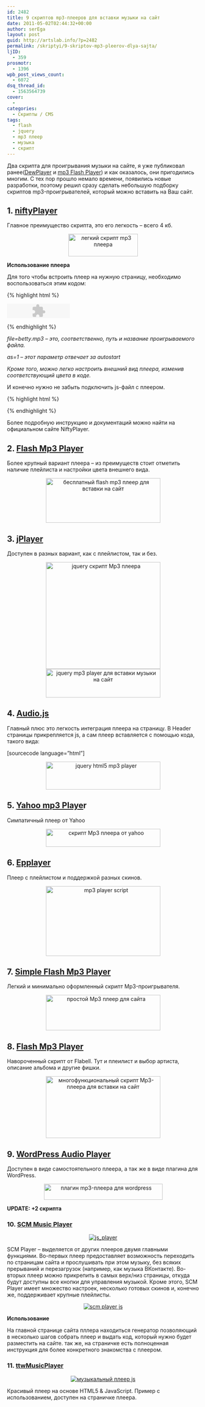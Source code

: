```yaml
---
id: 2482
title: 9 скриптов mp3-плееров для вставки музыки на сайт
date: 2011-05-02T02:44:32+00:00
author: serEga
layout: post
guid: http://artslab.info/?p=2482
permalink: /skriptyi/9-skriptov-mp3-pleerov-dlya-sajta/
ljID:
  - 359
prosmotr:
  - 1396
wpb_post_views_count:
  - 6072
dsq_thread_id:
  - 1563564739
cover:
  -
categories:
  - Скрипты / CMS
tags:
  - flash
  - jquery
  - mp3 плеер
  - музыка
  - скрипт
---
```

Два скрипта для проигрывания музыки на сайте, я уже публиковал ранее([DewPlayer](http://artslab.info/skriptyi/dewplayer-mp3-pleer-dlya-vashego-sayta/) и [mp3 Flash Player](http://artslab.info/skriptyi/skript-mp3-pleera/)) и как оказалось, они пригодились многим. С тех пор прошло немало времени, появились новые разработки, поэтому решил сразу сделать небольшую подборку скриптов mp3-проигрывателей, который можно вставить на Ваш сайт.

## 1. [niftyPlayer](http://www.varal.org/media/niftyplayer/)

Главное преимущество скрипта, это его легкость &#8211; всего 4 кб.

<center>
  <img src="http://artslab.info/wp-content/uploads/nifty_player.jpg" alt="легкий скрипт mp3 плеера" title="nifty_player" width="182" height="59" class="alignnone size-full wp-image-2483" />
</center>



**Использование плеера**

Для того чтобы встроить плеер на нужную страницу, необходимо воспользоваться этим кодом:

{% highlight html %}

<object classid="clsid:D27CDB6E-AE6D-11cf-96B8-444553540000" codebase="http://download.macromedia.com/pub/shockwave/cabs/flash/swflash.cab#version=6,0,0,0" width="165" height="38" id="niftyPlayer1" align="">

<param name=movie value="niftyplayer.swf?file=betty.mp3&as=1">

<param name=quality value=high>

<param name=bgcolor value=#FFFFFF>

<embed src="niftyplayer.swf?file=betty.mp3&as=1" quality=high bgcolor=#FFFFFF width="165" height="38" name="niftyPlayer1" align="" type="application/x-shockwave-flash" pluginspage="http://www.macromedia.com/go/getflashplayer">

</embed>

</object>

{% endhighlight %}

_file=betty.mp3 &#8211; это, соответственно, путь и название проигрываемого файла._

_as=1 &#8211; этот параметр отвечает за autostart_

_Кроме того, можно легко настроить внешний вид плеера, изменив соответствующий цвета в коде._

И конечно нужно не забыть подключить js-файл с плеером.

{% highlight html %}

<script type="text/javascript" language="javascript" src="niftyplayer.js"></script>

{% endhighlight %}

Более подробную инструкцию и документаций можно найти на официальном сайте NiftyPlayer.

## 2. [Flash Mp3 Player](http://www.flashmp3player.org/)

Более крупный вариант плеера &#8211; из преимуществ стоит отметить наличие плейлиста и настройки цвета внешнего вида.

<center>
  <a href="http://artslab.info/wp-content/uploads/free_falsh_mp3_player.jpg"><img src="http://artslab.info/wp-content/uploads/free_falsh_mp3_player-300x117.jpg" alt="бесплатный flash mp3 плеер для вставки на сайт" title="free_falsh_mp3_player" width="300" height="117" class="alignnone size-medium wp-image-2485" /></a>
</center>

## 3. [jPlayer](http://www.jplayer.org/0.2.1/demos/)

Доступен в разных вариант, как с плейлистом, так и без.

<center>
  <a href="http://artslab.info/wp-content/uploads/jplayer.jpg"><img src="http://artslab.info/wp-content/uploads/jplayer-300x280.jpg" alt="jquery скрипт Mp3 плеера" title="jplayer" width="300" height="280" class="alignnone size-medium wp-image-2486" srcset="http://googledrive.com/host/0B9lHVSSSdxdxd0hjdUdmRzY3Tjg/jplayer-300x280.jpg 300w, http://googledrive.com/host/0B9lHVSSSdxdxd0hjdUdmRzY3Tjg/jplayer.jpg 429w" sizes="(max-width: 300px) 100vw, 300px" /></a><a href="http://artslab.info/wp-content/uploads/jplayer2.jpg"><img src="http://artslab.info/wp-content/uploads/jplayer2-300x75.jpg" alt="jquery mp3 player для вставки музыки на сайт" title="jplayer2" width="300" height="75" class="alignnone size-medium wp-image-2487" srcset="http://googledrive.com/host/0B9lHVSSSdxdxd0hjdUdmRzY3Tjg/jplayer2-300x75.jpg 300w, http://googledrive.com/host/0B9lHVSSSdxdxd0hjdUdmRzY3Tjg/jplayer2.jpg 432w" sizes="(max-width: 300px) 100vw, 300px" /></a>
</center>

## 4. [Audio.js](http://kolber.github.com/audiojs/)

Главный плюс это легкость интеграция плеера на страницу. В Header страницы прикрепляется js, а сам плеер вставляется с помощью кода, такого вида:

[sourcecode language=&#8221;html&#8221;]<audio src="/mp3/juicy.mp3" preload="auto" />[/sourcecode]



<center>
  <a href="http://artslab.info/wp-content/uploads/audiojs.jpg"><img src="http://artslab.info/wp-content/uploads/audiojs-300x73.jpg" alt="jquery html5 mp3 player" title="audiojs" width="300" height="73" class="alignnone size-medium wp-image-2488" srcset="http://googledrive.com/host/0B9lHVSSSdxdxd0hjdUdmRzY3Tjg/audiojs-300x73.jpg 300w, http://googledrive.com/host/0B9lHVSSSdxdxd0hjdUdmRzY3Tjg/audiojs.jpg 548w" sizes="(max-width: 300px) 100vw, 300px" /></a>
</center>

## 5. [Yahoo mp3 Playe](http://developer.yahoo.com/mediaplayer/)r

Симпатичный плеер от Yahoo

<center>
  <a href="http://artslab.info/wp-content/uploads/yahoo_player.gif"><img src="http://artslab.info/wp-content/uploads/yahoo_player-300x47.gif" alt="скрипт Mp3 плеера от yahoo" title="yahoo_player" width="300" height="47" class="alignnone size-medium wp-image-2491" srcset="http://googledrive.com/host/0B9lHVSSSdxdxd0hjdUdmRzY3Tjg/yahoo_player-300x47.gif 300w, http://googledrive.com/host/0B9lHVSSSdxdxd0hjdUdmRzY3Tjg/yahoo_player.gif 540w" sizes="(max-width: 300px) 100vw, 300px" /></a>
</center>

## 6. [Epplayer](http://www.epplayer.com/)

Плеер с плейлистом и поддержкой разных скинов.

<center>
  <a href="http://artslab.info/wp-content/uploads/epplayer.jpg"><img src="http://artslab.info/wp-content/uploads/epplayer-300x183.jpg" alt="mp3 player script" title="epplayer" width="300" height="183" class="alignnone size-medium wp-image-2492" srcset="http://googledrive.com/host/0B9lHVSSSdxdxd0hjdUdmRzY3Tjg/epplayer-300x183.jpg 300w, http://googledrive.com/host/0B9lHVSSSdxdxd0hjdUdmRzY3Tjg/epplayer.jpg 431w" sizes="(max-width: 300px) 100vw, 300px" /></a>
</center>

## 7. [Simple Flash Mp3 Player](http://www.flabell.com/flash/Simple-Flash-Mp3-Player-37)

Легкий и минимально оформленный скрипт Mp3-проигрывателя.

<center>
  <a href="http://artslab.info/wp-content/uploads/flabell_simple_player.jpg"><img src="http://artslab.info/wp-content/uploads/flabell_simple_player-300x93.jpg" alt="простой Mp3 плеер для сайта" title="flabell_simple_player" width="300" height="93" class="alignnone size-medium wp-image-2493" srcset="http://googledrive.com/host/0B9lHVSSSdxdxd0hjdUdmRzY3Tjg/flabell_simple_player-300x93.jpg 300w, http://googledrive.com/host/0B9lHVSSSdxdxd0hjdUdmRzY3Tjg/flabell_simple_player.jpg 330w" sizes="(max-width: 300px) 100vw, 300px" /></a>
</center>

## 8. [Flash Mp3 Player](http://www.flabell.com/flash/Flash-Mp3-Player-29)

Навороченный скрипт от Flabell. Тут и плеилист и выбор артиста, описание альбома и другие фишки.

<center>
  <a href="http://artslab.info/wp-content/uploads/flabell_flash_player.jpg"><img src="http://artslab.info/wp-content/uploads/flabell_flash_player-300x162.jpg" alt="многофункциональный скрипт Mp3-плеера для вставки на сайт" title="flabell_flash_player" width="300" height="162" class="alignnone size-medium wp-image-2494" srcset="http://googledrive.com/host/0B9lHVSSSdxdxd0hjdUdmRzY3Tjg/flabell_flash_player-300x162.jpg 300w, http://googledrive.com/host/0B9lHVSSSdxdxd0hjdUdmRzY3Tjg/flabell_flash_player.jpg 566w" sizes="(max-width: 300px) 100vw, 300px" /></a>
</center>

## 9. [WordPress Audio Player](http://wpaudioplayer.com/)

Доступен в виде самостоятельного плеера, а так же в виде плагина для WordPress.

<center>
  <img src="http://artslab.info/wp-content/uploads/wp_audio_player.jpg" alt="плагин mp3-плеера для wordpress" title="wp_audio_player" width="311" height="42" class="alignnone size-full wp-image-2495" srcset="http://googledrive.com/host/0B9lHVSSSdxdxd0hjdUdmRzY3Tjg/wp_audio_player.jpg 311w, http://googledrive.com/host/0B9lHVSSSdxdxd0hjdUdmRzY3Tjg/wp_audio_player-300x40.jpg 300w" sizes="(max-width: 311px) 100vw, 311px" />
</center>

**UPDATE: +2 скрипта**

### 10. <a href="http://scmplayer.net/" target="_blank">SCM Music Player</a>

<center>
  <a href="http://googledrive.com/host/0B9lHVSSSdxdxd0hjdUdmRzY3Tjg/js_player.png"><img src="http://googledrive.com/host/0B9lHVSSSdxdxd0hjdUdmRzY3Tjg/js_player-300x124.png" alt="js_player" class="aligncenter size-medium wp-image-7368" srcset="http://googledrive.com/host/0B9lHVSSSdxdxd0hjdUdmRzY3Tjg/js_player-300x124.png 300w, http://googledrive.com/host/0B9lHVSSSdxdxd0hjdUdmRzY3Tjg/js_player.png 668w" sizes="(max-width: 300px) 100vw, 300px" /></a>
</center>

SCM Player &#8211; выделяется от других плееров двумя главными функциями. Во-первых плеер предоставляет возможность переходить по страницам сайта и прослушивать при этом музыку, без всяких прерываний и перезагрузок (например, как музыка ВКонтакте). Во-вторых плеер можно прикрепить в самых верх/низ страницы, откуда будут доступны все кнопки для управления музыкой.
Кроме этого, SCM Player имеет множество настроек, несколько готовых скинов и, конечно же, поддерживает крупные плейлисты.

<center>
  <a href="http://googledrive.com/host/0B9lHVSSSdxdxd0hjdUdmRzY3Tjg/pleer_kak_vk.png"><img src="http://googledrive.com/host/0B9lHVSSSdxdxd0hjdUdmRzY3Tjg/pleer_kak_vk-300x107.png" alt="scm player js" class="aligncenter size-medium wp-image-7370" srcset="http://googledrive.com/host/0B9lHVSSSdxdxd0hjdUdmRzY3Tjg/pleer_kak_vk-300x107.png 300w, http://googledrive.com/host/0B9lHVSSSdxdxd0hjdUdmRzY3Tjg/pleer_kak_vk-1024x368.png 1024w, http://googledrive.com/host/0B9lHVSSSdxdxd0hjdUdmRzY3Tjg/pleer_kak_vk.png 1059w" sizes="(max-width: 300px) 100vw, 300px" /></a>
</center>



**Использование**

На главной странице сайта пллера находиться генератор позволяющий в несколько шагов собрать плеер и выдать код, который нужно будет разместить на сайте. так же, на страничке есть полноценная инструкция для более конкретного знакомства с плеером.

### 11. <a href="http://www.codebasehero.com/2011/06/html-music-player/" target="_blank">ttwMusicPlayer</a>

<center>
  <a href="http://googledrive.com/host/0B9lHVSSSdxdxd0hjdUdmRzY3Tjg/player_dlya_saita.png"><img src="http://googledrive.com/host/0B9lHVSSSdxdxd0hjdUdmRzY3Tjg/player_dlya_saita-235x300.png" alt="музыкальный плеер js" class="aligncenter size-medium wp-image-7366" srcset="http://googledrive.com/host/0B9lHVSSSdxdxd0hjdUdmRzY3Tjg/player_dlya_saita-235x300.png 235w, http://googledrive.com/host/0B9lHVSSSdxdxd0hjdUdmRzY3Tjg/player_dlya_saita.png 423w" sizes="(max-width: 235px) 100vw, 235px" /></a>
</center>

Красивый плеер на основе HTML5 & JavaScript. Пример с использованием, доступен на страничке плеера.